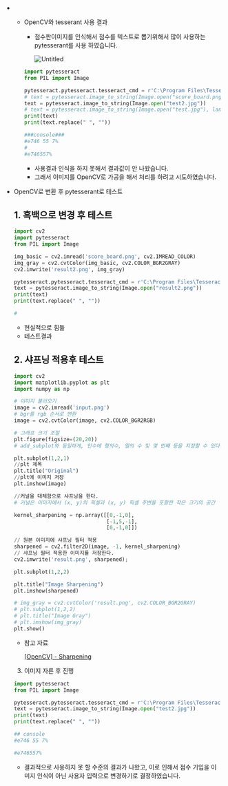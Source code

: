 - - OpenCV와 tesserant 사용 결과
    
    - 점수판이미지를 인식해서 점수를 텍스트로 뽑기위해서 많이 사용하는 pytesserant를 사용 하였습니다.
      
      ![Untitled](file://C:\Users\Bum_e\Desktop\S08P11B102\etc\김성준\img\Untitled%201.png?msec=1673869923380)
      


    ```python
    import pytesseract
    from PIL import Image

    pytesseract.pytesseract.tesseract_cmd = r'C:\Program Files\Tesseract-OCR\tesseract.exe'
    # text = pytesseract.image_to_string(Image.open("score_board.png"))
    text = pytesseract.image_to_string(Image.open("test2.jpg"))
    # text = pytesseract.image_to_string(Image.open("test.jpg"), lang='kor')
    print(text)
    print(text.replace(" ", ""))

    ###console###
    #e746 55 7%
    #
    #e746557%
    ```

    - 사용결과 인식을 하지 못해서 결과값이 안 나왔습니다.
    - 그래서 이미지를 OpenCV로 가공을 해서 처리를 하려고 시도하였습니다.


- OpenCV로 변환 후 pytesserant로 테스트
    ## 1. 흑백으로 변경 후 테스트

    ```python
    import cv2
    import pytesseract
    from PIL import Image

    img_basic = cv2.imread('score_board.png', cv2.IMREAD_COLOR)
    img_gray = cv2.cvtColor(img_basic, cv2.COLOR_BGR2GRAY)
    cv2.imwrite('result2.png', img_gray)

    pytesseract.pytesseract.tesseract_cmd = r'C:\Program Files\Tesseract-OCR\tesseract.exe'
    text = pytesseract.image_to_string(Image.open("result2.png"))
    print(text)
    print(text.replace(" ", ""))

    # 
    ```

    - 현실적으로 힘듦
    - 테스트결과

  ##  2. 샤프닝 적용후 테스트

    ```python
    import cv2
    import matplotlib.pyplot as plt
    import numpy as np

    # 이미지 불러오기 
    image = cv2.imread('input.png')
    # bgr를 rgb 순서로 변환
    image = cv2.cvtColor(image, cv2.COLOR_BGR2RGB)

    # 그래프 크기 조절 
    plt.figure(figsize=(20,20))
    # add_subplot와 동일하게, 인수에 행의수, 열의 수 및 몇 번째 등을 지정할 수 있다.

    plt.subplot(1,2,1)
    //plt 제목
    plt.title("Original")
    //plt에 이미지 저장 
    plt.imshow(image)

    //커널을 대체함으로 샤프닝을 한다. 
    # 커널은 이미지에서 (x, y)의 픽셀과 (x, y) 픽셀 주변을 포함한 작은 크기의 공간

    kernel_sharpening = np.array([[0,-1,0],
                                  [-1,5,-1],
                                  [0,-1,0]])

    // 원본 이미지에 샤프닝 필터 적용 
    sharpened = cv2.filter2D(image, -1, kernel_sharpening)
    // 샤프닝 필터 적용한 이미지를 저장한다. 
    cv2.imwrite('result.png', sharpened);

    plt.subplot(1,2,2)

    plt.title("Image Sharpening")
    plt.imshow(sharpened)

    # img_gray = cv2.cvtColor('result.png', cv2.COLOR_BGR2GRAY)
    # plt.subplot(1,2,2)
    # plt.title("Image Gray")
    # plt.imshow(img_gray)
    plt.show()

    ```

    - 참고 자료

        [[OpenCV] - Sharpening](https://chunggaeguri.tistory.com/entry/OpenCV-Sharpening)

    3. 이미지 자른 후 진행

    ```python
    import pytesseract
    from PIL import Image

    pytesseract.pytesseract.tesseract_cmd = r'C:\Program Files\Tesseract-OCR\tesseract.exe'
    text = pytesseract.image_to_string(Image.open("test2.jpg"))
    print(text)
    print(text.replace(" ", ""))

    ## console
    #e746 55 7%

    #e746557%
    ```

    - 결과적으로 사용하지 못 할 수준의 결과가 나왔고, 이로 인해서 점수 기입을 이미지 인식이 아닌 사용자 입력으로 변경하기로 결정하였습니다.
